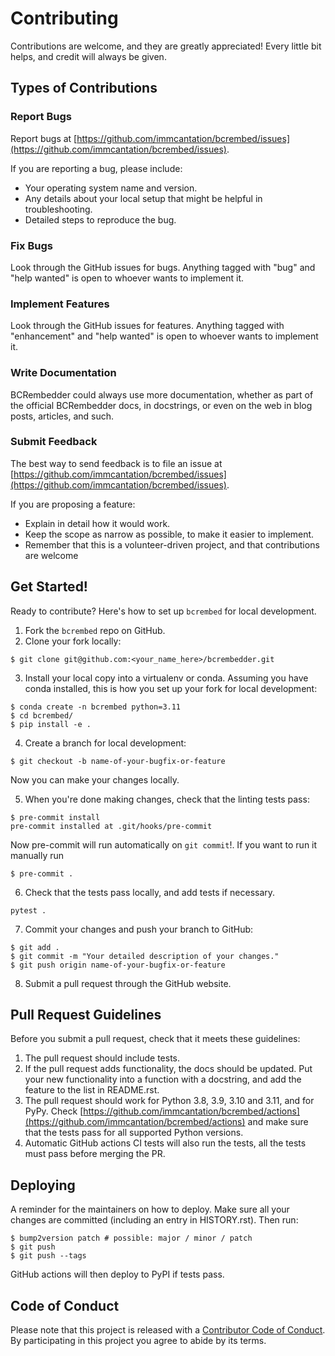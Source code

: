 # Contributing

Contributions are welcome, and they are greatly appreciated! Every little bit helps, and credit will always be given.

## Types of Contributions

### Report Bugs

Report bugs at [https://github.com/immcantation/bcrembed/issues](https://github.com/immcantation/bcrembed/issues).

If you are reporting a bug, please include:

- Your operating system name and version.
- Any details about your local setup that might be helpful in troubleshooting.
- Detailed steps to reproduce the bug.

### Fix Bugs

Look through the GitHub issues for bugs. Anything tagged with "bug" and "help wanted" is open to whoever wants to implement it.

### Implement Features

Look through the GitHub issues for features. Anything tagged with "enhancement" and "help wanted" is open to whoever wants to implement it.

### Write Documentation

BCRembedder could always use more documentation, whether as part of the official BCRembedder docs, in docstrings, or even on the web in blog posts, articles, and such.

### Submit Feedback

The best way to send feedback is to file an issue at [https://github.com/immcantation/bcrembed/issues](https://github.com/immcantation/bcrembed/issues).

If you are proposing a feature:

- Explain in detail how it would work.
- Keep the scope as narrow as possible, to make it easier to implement.
- Remember that this is a volunteer-driven project, and that contributions are welcome

## Get Started!

Ready to contribute? Here's how to set up `bcrembed` for local development.

1. Fork the `bcrembed` repo on GitHub.
2. Clone your fork locally:

```
$ git clone git@github.com:<your_name_here>/bcrembedder.git
```

3. Install your local copy into a virtualenv or conda. Assuming you have conda installed, this is how you set up your fork for local development:

```
$ conda create -n bcrembed python=3.11
$ cd bcrembed/
$ pip install -e .
```

4. Create a branch for local development:

```
$ git checkout -b name-of-your-bugfix-or-feature
```

Now you can make your changes locally.

5. When you're done making changes, check that the linting tests pass:

```
$ pre-commit install
pre-commit installed at .git/hooks/pre-commit
```

Now pre-commit will run automatically on `git commit`!.
If you want to run it manually run

```
$ pre-commit .
```

6. Check that the tests pass locally, and add tests if necessary.

```
pytest .
```

7. Commit your changes and push your branch to GitHub:

```
$ git add .
$ git commit -m "Your detailed description of your changes."
$ git push origin name-of-your-bugfix-or-feature
```

8. Submit a pull request through the GitHub website.

## Pull Request Guidelines

Before you submit a pull request, check that it meets these guidelines:

1. The pull request should include tests.
2. If the pull request adds functionality, the docs should be updated. Put your new functionality into a function with a docstring, and add the feature to the list in README.rst.
3. The pull request should work for Python 3.8, 3.9, 3.10 and 3.11, and for PyPy. Check [https://github.com/immcantation/bcrembed/actions](https://github.com/immcantation/bcrembed/actions) and make sure that the tests pass for all supported Python versions.
4. Automatic GitHub actions CI tests will also run the tests, all the tests must pass before merging the PR.

## Deploying

A reminder for the maintainers on how to deploy.
Make sure all your changes are committed (including an entry in HISTORY.rst).
Then run:

```
$ bump2version patch # possible: major / minor / patch
$ git push
$ git push --tags
```

GitHub actions will then deploy to PyPI if tests pass.

## Code of Conduct

Please note that this project is released with a [Contributor Code of Conduct](CODE_OF_CONDUCT.md).
By participating in this project you agree to abide by its terms.
